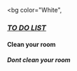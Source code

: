 <html>
<body> <title>Reminder</title>

<bg color="White", <i><h3><u>TO DO LIST</u></h3></i>
<h4>Clean your room</h4>
<h5>Dont clean your room</h5>
</body>
</html>
